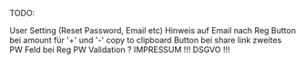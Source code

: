 TODO:

User Setting (Reset Password, Email etc)
Hinweis auf Email nach Reg
Button bei amount für '+' und '-'
copy to clipboard Button bei share link
zweites PW Feld bei Reg
PW Validation ?
IMPRESSUM !!!
DSGVO !!!
